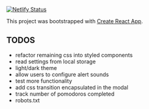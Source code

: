 [![Netlify Status](https://api.netlify.com/api/v1/badges/e6b60a2c-ac3d-483e-9acd-d04cec384bc2/deploy-status)](https://app.netlify.com/sites/pensive-wright-2b32ac/deploys)

This project was bootstrapped with [Create React App](https://github.com/facebook/create-react-app).
## TODOS
 * refactor remaining css into styled components
 * read settings from local storage
 * light/dark theme
 * allow users to configure alert sounds
 * test more functionality
 * add css transition encapsulated in the modal
 * track number of pomodoros completed
 * robots.txt
